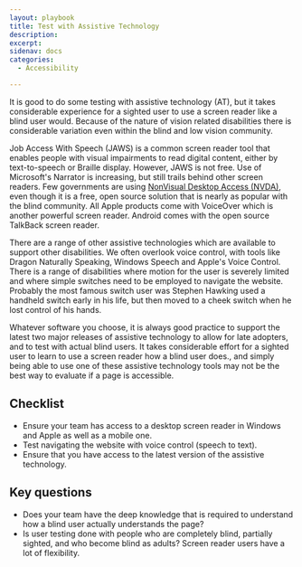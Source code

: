 ```yaml
---
layout: playbook
title: Test with Assistive Technology
description:
excerpt:
sidenav: docs
categories:
  - Accessibility

---
```


It is good to do some testing with assistive technology (AT), but it takes considerable experience for a sighted user to use a screen reader like a blind user would. Because of the nature of vision related disabilities there is considerable variation even within the blind and low vision community.

Job Access With Speech (JAWS) is a common screen reader tool that enables people with visual impairments to read digital content, either by text-to-speech or Braille display. However, JAWS is not free. Use of Microsoft's Narrator is increasing, but still trails behind other screen readers. Few governments are using [NonVisual Desktop Access (NVDA)](https://webaim.org/projects/screenreadersurvey7/), even though it is a free, open source solution that is nearly as popular with the blind community. All Apple products come with VoiceOver which is another powerful screen reader. Android comes with the open source TalkBack screen reader.

There are a range of other assistive technologies which are available to support other disabilities. We often overlook voice control, with tools like Dragon Naturally Speaking, Windows Speech and Apple's Voice Control. There is a range of disabilities where motion for the user is severely limited and where simple switches need to be employed to navigate the website. Probably the most famous switch user was Stephen Hawking used a handheld switch early in his life, but then moved to a cheek switch when he lost control of his hands.

Whatever software you choose, it is always good practice to support the latest two major releases of assistive technology to allow for late adopters, and to test with actual blind users. It takes considerable effort for a sighted user to learn to use a screen reader how a blind user does., and simply being able to use one of these assistive technology tools may not be the best way to evaluate if a page is accessible.

## Checklist

* Ensure your team has access to a desktop screen reader in Windows and Apple as well as a mobile one.
* Test navigating the website with voice control (speech to text).
* Ensure that you have access to the latest version of the assistive technology.

## Key questions

* Does your team have the deep knowledge that is required to understand how a blind user actually understands the page?
* Is user testing done with people who are completely blind, partially sighted, and who become blind as adults? Screen reader users have a lot of flexibility.
